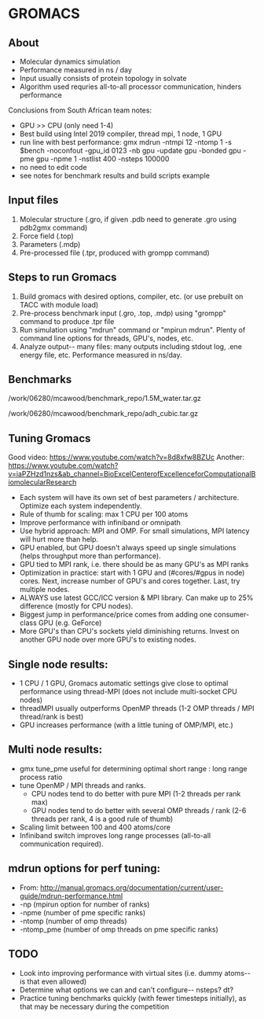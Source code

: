 # GROMACS

## About
- Molecular dynamics simulation
- Performance measured in ns / day
- Input usually consists of protein topology in solvate
- Algorithm used requries all-to-all processor communication, hinders performance

Conclusions from South African team notes:
- GPU >> CPU (only need 1-4)
- Best build using Intel 2019 compiler, thread mpi, 1 node, 1 GPU
- run line with best performance: gmx mdrun -ntmpi 12 -ntomp 1 -s $bench -noconfout -gpu_id 0123   -nb gpu -update gpu  -bonded gpu -pme gpu -npme 1 -nstlist 400 -nsteps 100000
- no need to edit code
- see notes for benchmark results and build scripts example

## Input files
1. Molecular structure (.gro, if given .pdb need to generate .gro using pdb2gmx command)
2. Force field (.top)
3. Parameters (.mdp)
4. Pre-processed file (.tpr, produced with grompp command)

## Steps to run Gromacs
1. Build gromacs with desired options, compiler, etc. (or use prebuilt on TACC with module load)
2. Pre-process benchmark input (.gro, .top, .mdp) using "grompp" command to produce .tpr file
3. Run simulation using "mdrun" command or "mpirun mdrun". Plenty of command line options for threads, GPU's, nodes, etc.
4. Analyze output-- many files: many outputs including stdout log, .ene energy file, etc. Performance measured in ns/day.

## Benchmarks
/work/06280/mcawood/benchmark_repo/1.5M_water.tar.gz

/work/06280/mcawood/benchmark_repo/adh_cubic.tar.gz

## Tuning Gromacs
Good video: https://www.youtube.com/watch?v=8d8xfw8BZUc
Another: https://www.youtube.com/watch?v=iaPZHzd1nzs&ab_channel=BioExcelCenterofExcellenceforComputationalBiomolecularResearch
- Each system will have its own set of best parameters / architecture. Optimize each system independently.
- Rule of thumb for scaling: max 1 CPU per 100 atoms
- Improve performance with infiniband or omnipath
- Use hybrid approach: MPI and OMP. For small simulations, MPI latency will hurt more than help.
- GPU enabled, but GPU doesn't always speed up single simulations (helps throughput more than performance).
- GPU tied to MPI rank, i.e. there should be as many GPU's as MPI ranks
- Optimization in practice: start with 1 GPU and (#cores/#gpus in node) cores. Next, increase number of GPU's and cores together. Last, try multiple nodes.
- ALWAYS use latest GCC/ICC version & MPI library. Can make up to 25% difference (mostly for CPU nodes).
- Biggest jump in performance/price comes from adding one consumer-class GPU (e.g. GeForce)
- More GPU's than CPU's sockets yield diminishing returns. Invest on another GPU node over more GPU's to existing nodes.

## Single node results:
- 1 CPU / 1 GPU, Gromacs automatic settings give close to optimal performance using thread-MPI (does not include multi-socket CPU nodes)
- threadMPI usually outperforms OpenMP threads (1-2 OMP threads / MPI thread/rank is best)
- GPU increases performance (with a little tuning of OMP/MPI, etc.)


## Multi node results:
- gmx tune_pme useful for determining optimal short range : long range process ratio
- tune OpenMP / MPI threads and ranks.
  - CPU nodes tend to do better with pure MPI (1-2 threads per rank max)
  - GPU nodes tend to do better with several OMP threads / rank (2-6 threads per rank, 4 is a good rule of thumb)
- Scaling limit between 100 and 400 atoms/core
- Infiniband switch improves long range processes (all-to-all communication required).

## mdrun options for perf tuning:
- From: http://manual.gromacs.org/documentation/current/user-guide/mdrun-performance.html
- -np (mpirun option for number of ranks)
- -npme (number of pme specific ranks)
- -ntomp (number of omp threads)
- -ntomp_pme (number of omp threads on pme specific ranks)


## TODO
- Look into improving performance with virtual sites (i.e. dummy atoms-- is that even allowed)
- Determine what options we can and can't configure-- nsteps? dt?
- Practice tuning benchmarks quickly (with fewer timesteps initially), as that may be necessary during the competition
